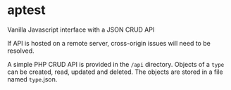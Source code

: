 # aptest
Vanilla Javascript interface with a JSON CRUD API

If API is hosted on a remote server, cross-origin issues will need to be resolved.

A simple PHP CRUD API is provided in the `/api` directory. Objects of a `type` can be created, read, updated and deleted. The objects are stored in a file named `type`.json.
